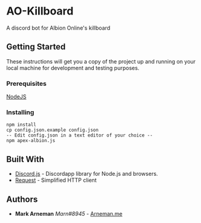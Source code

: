 # AO-Killboard

A discord bot for Albion Online's killboard

## Getting Started

These instructions will get you a copy of the project up and running on your local machine for development and testing purposes.

### Prerequisites

[NodeJS](https://nodejs.org/)

### Installing

```
npm install
cp config.json.example config.json
-- Edit config.json in a text editor of your choice --
npm apex-albion.js
```

## Built With

* [Discord.js](https://github.com/hydrabolt/discord.js/) - Discordapp library for Node.js and browsers.
* [Request](https://github.com/request/request) - Simplified HTTP client

## Authors

* **Mark Arneman** *Marn#8945* - [Arneman.me](http://arneman.me)